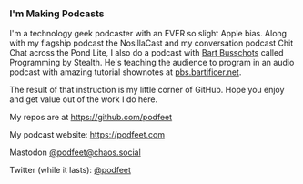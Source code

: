 ### I'm Making Podcasts

I'm a technology geek podcaster with an EVER so slight Apple bias. Along with my flagship podcast the NosillaCast and my conversation podcast Chit Chat across the Pond Lite, I also do a podcast with <a href="https://bbusschots.github.io">Bart Busschots</a> called Programming by Stealth. He's teaching the audience to program in an audio podcast with amazing tutorial shownotes at <a href="https://pbs.bartificer.net">pbs.bartificer.net</a>.
  
The result of that instruction is my little corner of GitHub.  Hope you enjoy and get value out of the work I do here.

My repos are at https://github.com/podfeet

My podcast website: https://podfeet.com

Mastodon <a rel="me" href="https://chaos.social/@podfeet">@podfeet@chaos.social</a>

Twitter (while it lasts): <a href="https://twitter.com/podfeet">@podfeet</a>


<!--
**podfeet/podfeet** is a ✨ _special_ ✨ repository because its `README.md` (this file) appears on your GitHub profile.

Here are some ideas to get you started:

- 🔭 I’m currently working on ...
- 🌱 I’m currently learning ...
- 👯 I’m looking to collaborate on ...
- 🤔 I’m looking for help with ...
- 💬 Ask me about ...
- 📫 How to reach me: ...
- 😄 Pronouns: ...
- ⚡ Fun fact: ...
-->
